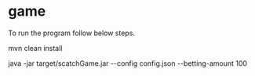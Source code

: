 # game

To run the program follow below steps.

mvn clean install

java -jar target/scatchGame.jar --config config.json --betting-amount 100
